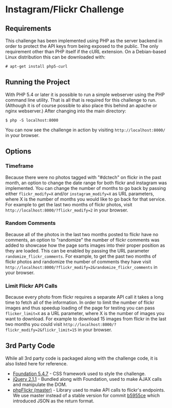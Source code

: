 Instagram/Flickr Challenge
==========================

Requirements
------------
This challenge has been implemented using PHP as the server backend in order to protect the API keys from being exposed to the public. The only requirement other than PHP itself if the cURL extension. On a Debian-based Linux distribution this can be downloaded with:

    # apt-get install php5-curl
    
Running the Project
-------------------
With PHP 5.4 or later it is possible to run a simple webserver using the PHP command line utility. That is all that is required for this challenge to run. (Although it is of course possible to also place this behind an apache or nginx webserver.) After changing into the main directory:

    $ php -S localhost:8000
    
You can now see the challenge in action by visiting `http://localhost:8000/` in your browser.

Options
-------

### Timeframe
Because there were no photos tagged with "#dctech" on flickr in the past month, an option to change the date range for both flickr and instagram was implemented. You can change the number of months to go back by passing either `flickr_modify=X` and/or `instagram_modify=X` as URL parameters, where X is the number of months you would like to go back for that service. For example to get the last two months of flickr photos, visit `http://localhost:8000/?flickr_modify=2` in your browser.

### Random Comments
Because all of the photos in the last two months posted to flickr have no comments, an option to "randomize" the number of flickr comments was added to showcase how the page sorts images into their proper position as they are loaded. This can be enabled by passing the URL parameter `randomize_flickr_comments`. For example, to get the past two months of flickr photos and randomize the number of comments they have visit `http://localhost:8000/?flickr_modify=2&randomize_flickr_comments` in your browser.

### Limit Flickr API Calls
Because every photo from flickr requires a separate API call it takes a long time to fetch all of the information. In order to limit the number of flickr images and thus speedup loading of the page for testing you can pass `flicker_limit=X` as a URL parameter, where X is the number of images you want to download. For example to download 15 images from flickr in the last two months you could visit `http://localhost:8000/?flickr_modify=2&flickr_limit=15` in your browser.

3rd Party Code
--------------
While all 3rd party code is packaged along with the challenge code, it is also listed here for reference.

* [Foundation 5.4.7](http://foundation.zurb.com/) - CSS framework used to style the challenge.
* [jQuery 2.1.1](https://jquery.com/) - Bundled along with Foundation, used to make AJAX calls and manipulate the DOM.
* [phpFlickr (master)](https://github.com/dan-coulter/phpflickr) - Library used to make API calls to flickr's endpoints. We use master instead of a stable version for commit [b5955ce](https://github.com/dan-coulter/phpflickr/commit/b5955ce81fb505221bcb18b8ff54b67cd8ddebdf) which introduced JSON as the return format.